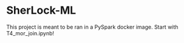 # SherLock-ML
This project is meant to be ran in a PySpark docker image.
Start with T4_mor_join.ipynb! 
